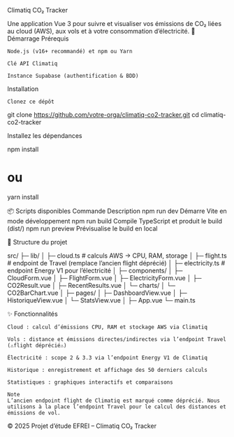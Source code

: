 Climatiq CO₂ Tracker

Une application Vue 3 pour suivre et visualiser vos émissions de CO₂ liées au cloud (AWS), aux vols et à votre consommation d’électricité.
🚀 Démarrage
Prérequis

    Node.js (v16+ recommandé) et npm ou Yarn

    Clé API Climatiq

    Instance Supabase (authentification & BDD)

Installation

    Clonez ce dépôt

git clone https://github.com/votre-orga/climatiq-co2-tracker.git
cd climatiq-co2-tracker

Installez les dépendances

npm install
# ou
yarn install

📦 Scripts disponibles
Commande	Description
npm run dev	Démarre Vite en mode développement
npm run build	Compile TypeScript et produit le build (dist/)
npm run preview	Prévisualise le build en local

📁 Structure du projet

src/
├─ lib/
│  ├─ cloud.ts           # calculs AWS → CPU, RAM, storage
│  ├─ flight.ts          # endpoint de Travel (remplace l’ancien flight déprécié)
│  ├─ electricity.ts     # endpoint Energy V1 pour l’électricité
│
├─ components/
│  ├─ CloudForm.vue
│  ├─ FlightForm.vue
│  ├─ ElectricityForm.vue
│  ├─ CO2Result.vue
│  ├─ RecentResults.vue
│  └─ charts/
│     └─ CO2BarChart.vue
│
├─ pages/
│  ├─ DashboardView.vue
│  ├─ HistoriqueView.vue
│  └─ StatsView.vue
│
├─ App.vue
└─ main.ts

✨ Fonctionnalités

    Cloud : calcul d’émissions CPU, RAM et stockage AWS via Climatiq

    Vols : distance et émissions directes/indirectes via l’endpoint Travel (⚠️flight déprécié⚠️)

    Électricité : scope 2 & 3.3 via l’endpoint Energy V1 de Climatiq

    Historique : enregistrement et affichage des 50 derniers calculs

    Statistiques : graphiques interactifs et comparaisons

    Note
    L’ancien endpoint flight de Climatiq est marqué comme déprécié. Nous utilisons à la place l’endpoint Travel pour le calcul des distances et émissions de vol.

© 2025 Projet d’étude EFREI – Climatiq CO₂ Tracker
